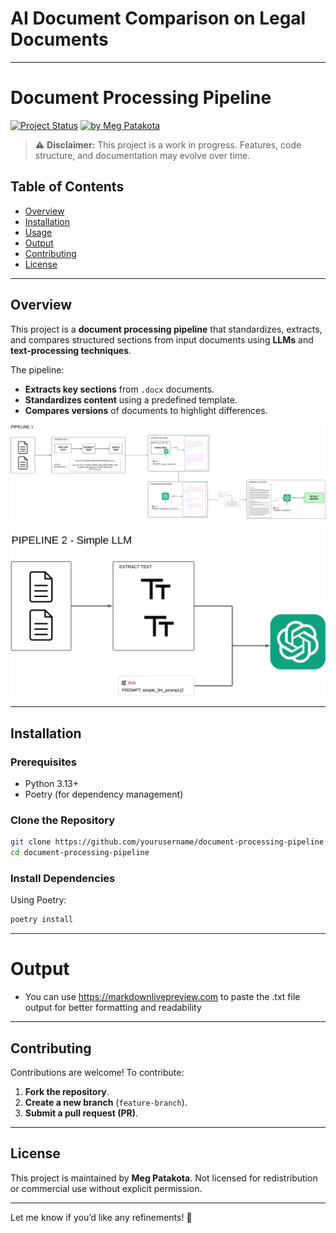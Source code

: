 # AI Document Comparison on Legal Documents

---

# Document Processing Pipeline

[![Project Status](https://img.shields.io/badge/Status-In%20Development-orange)]()
[![by Meg Patakota](https://img.shields.io/badge/by-Meg%20Patakota-blue)](https://megpatakota.co.uk)

> ⚠️ **Disclaimer:** This project is a work in progress. Features, code structure, and documentation may evolve over time.

## Table of Contents
- [Overview](#overview)
- [Installation](#installation)
- [Usage](#usage)
- [Output](#output)
- [Contributing](#contributing)
- [License](#license)

---

## Overview

This project is a **document processing pipeline** that standardizes, extracts, and compares structured sections from input documents using **LLMs** and **text-processing techniques**. 

The pipeline:
- **Extracts key sections** from `.docx` documents.
- **Standardizes content** using a predefined template.
- **Compares versions** of documents to highlight differences.

![Process Diagram - Pipeline1](./images/mainllm.png)

![Process Diagram - Pipeline2](./images/simplellm.png)


---

## Installation

### Prerequisites
- Python 3.13+
- Poetry (for dependency management)

### Clone the Repository

```bash
git clone https://github.com/yourusername/document-processing-pipeline.git
cd document-processing-pipeline
```

### Install Dependencies
Using Poetry:

```bash
poetry install
```

---
# Output

- You can use https://markdownlivepreview.com to paste the .txt file output for better formatting and readability


---

## Contributing

Contributions are welcome! To contribute:
1. **Fork the repository**.
2. **Create a new branch** (`feature-branch`).
3. **Submit a pull request (PR)**.

---

## License

This project is maintained by **Meg Patakota**. Not licensed for redistribution or commercial use without explicit permission.

---

Let me know if you’d like any refinements! 🚀



